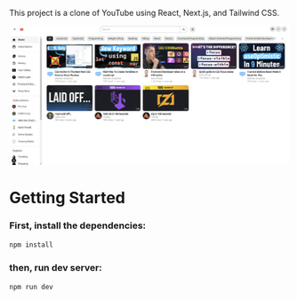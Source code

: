 This project is a clone of YouTube using React, Next.js, and Tailwind CSS.

![example](public/example.png)

# Getting Started

### First, install the dependencies:

```bash
npm install
```

### then, run dev server:

```bash
npm run dev
```